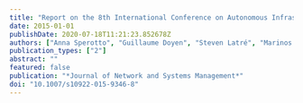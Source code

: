 ```yaml
---
title: "Report on the 8th International Conference on Autonomous Infrastructure, Management and Security (AIMS 2014)"
date: 2015-01-01
publishDate: 2020-07-18T11:21:23.852678Z
authors: ["Anna Sperotto", "Guillaume Doyen", "Steven Latré", "Marinos Charalambides", "Jeroen Famaey", "Petr Velan", "Pavel Celeda"]
publication_types: ["2"]
abstract: ""
featured: false
publication: "*Journal of Network and Systems Management*"
doi: "10.1007/s10922-015-9346-8"
---
```


